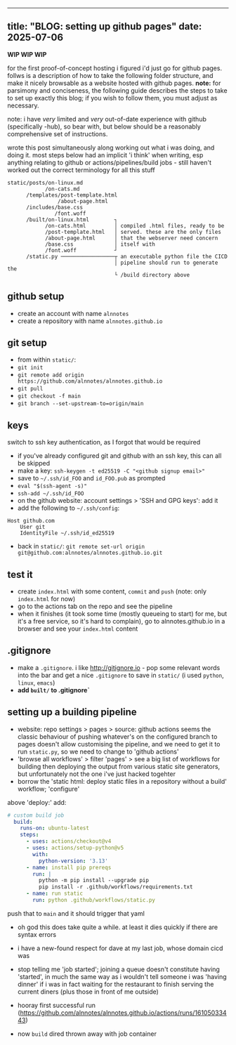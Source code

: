 -----
title: "BLOG: setting up github pages"
date: 2025-07-06
-----


**WIP WIP WIP**

for the first proof-of-concept hosting i figured i'd just go for github pages. follws is a description of how to take the following folder structure, and make it nicely browsable as a website hosted with github pages. **note:** for parsimony and conciseness, the following guide describes the steps to take to set up exactly this blog; if you wish to follow them, you must adjust as necessary.

note: i have _very_ limited and _very_ out-of-date experience with github (specifically -hub), so bear with, but below should be a reasonably comprehensive set of instructions.

wrote this post simultaneously along working out what i was doing, and doing it. most steps below had an implicit 'i think' when writing, esp anything relating to github or actions/pipelines/build jobs - still haven't worked out the correct terminology for all this stuff

```text
static/posts/on-linux.md
            /on-cats.md
      /templates/post-template.html
                /about-page.html
      /includes/base.css
               /font.woff
      /built/on-linux.html        ┐ 
            /on-cats.html         │ compiled .html files, ready to be
            /post-template.html   │ served. these are the only files
            /about-page.html      │ that the webserver need concern
            /base.css             │ itself with
            /font.woff            ┘ 
      /static.py ─────────────────┬ an executable python file the CICD 
                                  │ pipeline should run to generate the 
                                  └ /build directory above

```

## github setup
- create an account with name `alnnotes`
- create a repository with name `alnnotes.github.io`

## git setup
- from within `static/`:
- `git init`
- `git remote add origin https://github.com/alnnotes/alnnotes.github.io`
- `git pull`
- `git checkout -f main`
- `git branch --set-upstream-to=origin/main`

## keys
switch to ssh key authentication, as I forgot that would be required

- if you've already configured git and github with an ssh key, this can all be skipped
- make a key: `ssh-keygen -t ed25519 -C "<github signup email>"`
- save to `~/.ssh/id_FOO` and `id_FOO.pub` as prompted
- `eval "$(ssh-agent -s)"`
- `ssh-add ~/.ssh/id_FOO`
- on the github website: account settings > 'SSH and GPG keys': add it
- add the following to `~/.ssh/config`:
```text
Host github.com
  	User git
  	IdentityFile ~/.ssh/id_ed25519
```
- back in `static/`: `git remote set-url origin git@github.com:alnnotes/alnnotes.github.io.git`

## test it
- create `index.html` with some content, `commit` and `push` (note: only `index.html` for now)
- go to the actions tab on the repo and see the pipeline
- when it finishes (it took some time (mostly queueing to start) for me, but it's a free service, so it's hard to complain), go to alnnotes.github.io in a browser and see your `index.html` content

## .gitignore
 - make a `.gitignore`. i like <http://gitignore.io> - pop some relevant words into the bar and get a nice `.gitignore` to save in `static/` (i used `python`, `linux`, `emacs`)
 - **add `built/` to .gitignore`**

## setting up a building pipeline
- website: repo settings > pages > source: github actions
seems the classic behaviour of pushing whatever's on the configured branch to pages doesn't allow customising the pipeline, and we need to get it to run `static.py`, so we need to change to 'github actions'
- 'browse all workflows' > filter 'pages' > see a big list of workflows for building then deploying the output from various static site generators, but unfortunately not the one i've just hacked togehter
- borrow the 'static html: deploy static files in a repository without a build' workflow; 'configure'

above 'deploy:' add:

```yaml
# custom build job
  build:
    runs-on: ubuntu-latest
    steps:
      - uses: actions/checkout@v4
      - uses: actions/setup-python@v5
        with:
          python-version: '3.13' 
      - name: install pip prereqs
        run: |
          python -m pip install --upgrade pip
          pip install -r .github/workflows/requirements.txt
      - name: run static
        run: python .github/workflows/static.py
```
push that to `main` and it should trigger that yaml
- oh god this does take quite a while. at least it dies quickly if there are syntax errors
- i have a new-found respect for dave at my last job, whose domain cicd was
- stop telling me 'job started'; joining a queue doesn't constitute having 'started', in much the same way as i wouldn't tell someone i was 'having dinner' if i was in fact waiting for the restaurant to finish serving the current diners (plus those in front of me outside)

- hooray first successful run (<https://github.com/alnnotes/alnnotes.github.io/actions/runs/16105033443>)
- now `build` dired thrown away with job container
